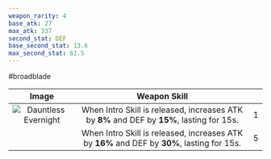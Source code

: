 ```yaml
---
weapon_rarity: 4
base_atk: 27
max_atk: 337
second_stat: DEF
base_second_stat: 13.6
max_second_stat: 61.5
---
```

#broadblade 

|                                                                                    Image                                                                                     |                                        Weapon Skill                                         |     |
| :--------------------------------------------------------------------------------------------------------------------------------------------------------------------------: | :-----------------------------------------------------------------------------------------: | --- |
| ![Dauntless Evernight](https://static.wikia.nocookie.net/wutheringwaves/images/2/25/Weapon_Dauntless_Evernight.png/revision/latest/scale-to-width-down/74?cb=20240526012354) | When Intro Skill is released, increases ATK by **8%** and DEF by **15%**, lasting for 15s.  | 1   |
|                                                                                                                                                                              | When Intro Skill is released, increases ATK by **16%** and DEF by **30%**, lasting for 15s. | 5   |

